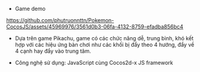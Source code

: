 * Game demo

https://github.com/phutruonnttn/Pokemon-CocosJS/assets/45969976/3561d0b3-06fa-4132-8759-efadba856bc4

- Dựa trên game Pikachu, game có các chức năng dễ, trung bình, khó kết hợp với các hiệu ứng bàn chơi như các khối bị đẩy theo 4 hướng, đẩy về 4 cạnh hay đẩy vào trung tâm.

- Công nghệ sử dụng: JavaScript cùng Cocos2d-x JS framework
